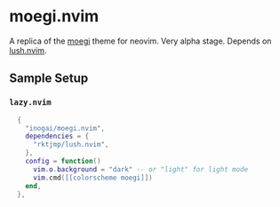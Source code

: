 # moegi.nvim

A replica of the [moegi](https://github.com/moegi-design/vscode-theme) theme for neovim. Very alpha stage. Depends on [lush.nvim](https://github.com/rktjmp/lush.nvim).

## Sample Setup

### `lazy.nvim`

```lua
  {
    "inogai/moegi.nvim",
    dependencies = {
      "rktjmp/lush.nvim",
    },
    config = function()
      vim.o.background = "dark" -- or "light" for light mode
      vim.cmd([[colorscheme moegi]])
    end,
  },
```
